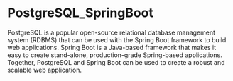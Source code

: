 # PostgreSQL_SpringBoot
PostgreSQL is a popular open-source relational database management system (RDBMS) that can be used with the Spring Boot framework to build web applications. Spring Boot is a Java-based framework that makes it easy to create stand-alone, production-grade Spring-based applications. Together, PostgreSQL and Spring Boot can be used to create a robust and scalable web application. 
